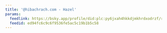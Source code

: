 ```yaml
---
title: '@hibachrach.com - Hazel'
params:
  feedlink: https://bsky.app/profile/did:plc:py6jxah4hkkdjmkhrdxodrzf/rss
  feedid: ed94fc6c9c6f9536fe5ac5c19b1b5c58
---
```

